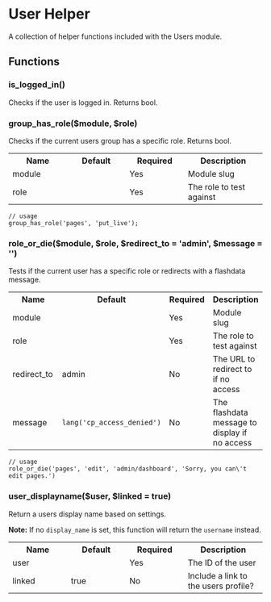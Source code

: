 # User Helper

A collection of helper functions included with the Users module.

## Functions


### is\_logged\_in()

Checks if the user is logged in. Returns bool.


### group\_has\_role($module, $role)

Checks if the current users group has a specific role. Returns bool.

<table cellpadding="0" cellspacing="0">
	<tbody>
		<tr>
			<th width="100">Name</th>
			<th width="100">Default</th>
			<th width="100">Required</th>
			<th>Description</th>
		</tr>
		<tr>
			<td>module</td>
			<td></td>
			<td>Yes</td>
			<td>Module slug</td>
		</tr>
		<tr>
			<td>role</td>
			<td></td>
			<td>Yes</td>
			<td>The role to test against</td>
		</tr>
	</tbody>
</table>

	// usage
	group_has_role('pages', 'put_live');


### role\_or\_die($module, $role, $redirect\_to = 'admin', $message = '')

Tests if the current user has a specific role or redirects with a flashdata message.

<table cellpadding="0" cellspacing="0">
	<tbody>
		<tr>
			<th width="100">Name</th>
			<th width="100">Default</th>
			<th width="80">Required</th>
			<th>Description</th>
		</tr>
		<tr>
			<td>module</td>
			<td></td>
			<td>Yes</td>
			<td>Module slug</td>
		</tr>
		<tr>
			<td>role</td>
			<td></td>
			<td>Yes</td>
			<td>The role to test against</td>
		</tr>
		<tr>
			<td>redirect_to</td>
			<td>admin</td>
			<td>No</td>
			<td>The URL to redirect to if no access</td>
		</tr>
		<tr>
			<td>message</td>
			<td><code>lang('cp_access_denied')</code></td>
			<td>No</td>
			<td>The flashdata message to display if no access</td>
		</tr>
	</tbody>
</table>

	// usage
	role_or_die('pages', 'edit', 'admin/dashboard', 'Sorry, you can\'t edit pages.')


### user_displayname($user, $linked = true)

Return a users display name based on settings.

<div class="tip"><strong>Note:</strong> If no <code>display_name</code> is set, this function will return the <code>username</code> instead.</div>

<table cellpadding="0" cellspacing="0">
	<tbody>
		<tr>
			<th width="100">Name</th>
			<th width="100">Default</th>
			<th width="100">Required</th>
			<th>Description</th>
		</tr>
		<tr>
			<td>user</td>
			<td></td>
			<td>Yes</td>
			<td>The ID of the user</td>
		</tr>
		<tr>
			<td>linked</td>
			<td>true</td>
			<td>No</td>
			<td>Include a link to the users profile?</td>
		</tr>
	</tbody>
</table>